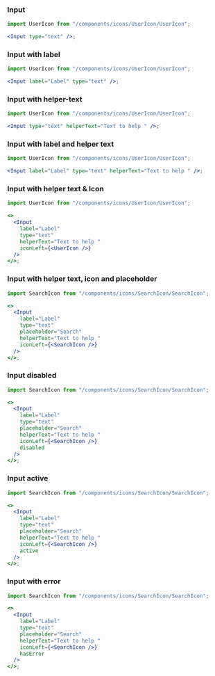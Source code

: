 ### Input

```jsx
import UserIcon from "/components/icons/UserIcon/UserIcon";

<Input type="text" />;
```

### Input with label

```jsx
import UserIcon from "/components/icons/UserIcon/UserIcon";

<Input label="Label" type="text" />;
```

### Input with helper-text

```jsx
import UserIcon from "/components/icons/UserIcon/UserIcon";

<Input type="text" helperText="Text to help " />;
```

### Input with label and helper text

```jsx
import UserIcon from "/components/icons/UserIcon/UserIcon";

<Input label="Label" type="text" helperText="Text to help " />;
```

### Input with helper text & Icon

```jsx
import UserIcon from "/components/icons/UserIcon/UserIcon";

<>
  <Input
    label="Label"
    type="text"
    helperText="Text to help "
    iconLeft={<UserIcon />}
  />
</>;
```

### Input with helper text, icon and placeholder

```jsx
import SearchIcon from "/components/icons/SearchIcon/SearchIcon";

<>
  <Input
    label="Label"
    type="text"
    placeholder="Search"
    helperText="Text to help "
    iconLeft={<SearchIcon />}
  />
</>;
```

### Input disabled

```jsx
import SearchIcon from "/components/icons/SearchIcon/SearchIcon";

<>
  <Input
    label="Label"
    type="text"
    placeholder="Search"
    helperText="Text to help "
    iconLeft={<SearchIcon />}
    disabled
  />
</>;
```

### Input active

```jsx
import SearchIcon from "/components/icons/SearchIcon/SearchIcon";

<>
  <Input
    label="Label"
    type="text"
    placeholder="Search"
    helperText="Text to help "
    iconLeft={<SearchIcon />}
    active
  />
</>;
```

### Input with error

```jsx
import SearchIcon from "/components/icons/SearchIcon/SearchIcon";

<>
  <Input
    label="Label"
    type="text"
    placeholder="Search"
    helperText="Text to help "
    iconLeft={<SearchIcon />}
    hasError
  />
</>;
```
